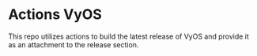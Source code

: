 # Actions VyOS
This repo utilizes actions to build the latest release of VyOS and provide it as an attachment to the release section. 

